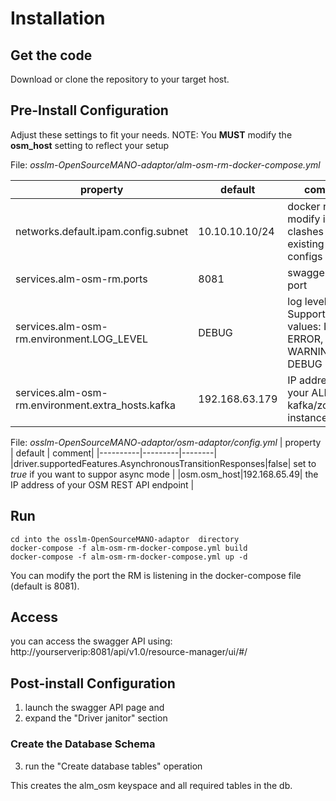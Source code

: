# Installation
## Get the code
Download or clone the repository to your target host.

## Pre-Install Configuration
Adjust these settings to fit your needs.
NOTE: You **MUST** modify the **osm_host** setting to reflect your setup

File: _osslm-OpenSourceMANO-adaptor/alm-osm-rm-docker-compose.yml_

| property | default | comment|
|----------|---------|--------|
|networks.default.ipam.config.subnet|10.10.10.10/24|docker network, modify if clashes with existing subnet configs |
|services.alm-osm-rm.ports|8081|swagger API port|
|services.alm-osm-rm.environment.LOG_LEVEL|DEBUG|log level. Supported values: INFO, ERROR, WARNING, DEBUG|
|services.alm-osm-rm.environment.extra_hosts.kafka|192.168.63.179|IP address of your ALM kafka/zookeeper instance|

File: _osslm-OpenSourceMANO-adaptor/osm-adaptor/config.yml_
| property | default | comment|
|----------|---------|--------|
|driver.supportedFeatures.AsynchronousTransitionResponses|false| set to _true_ if you want to suppor async mode |
|osm.osm_host|192.168.65.49| the IP address of your OSM REST API endpoint |



## Run

```
cd into the osslm-OpenSourceMANO-adaptor  directory
docker-compose -f alm-osm-rm-docker-compose.yml build
docker-compose -f alm-osm-rm-docker-compose.yml up -d
```

You can modify the port the RM is listening in the docker-compose file (default is 8081).

## Access
you can access the swagger API using: http://yourserverip:8081/api/v1.0/resource-manager/ui/#/

## Post-install Configuration
1. launch the swagger API page and
2. expand the "Driver janitor" section

### Create the Database Schema
3. run the "Create database tables" operation

This creates the alm_osm keyspace and all required tables in the db.
